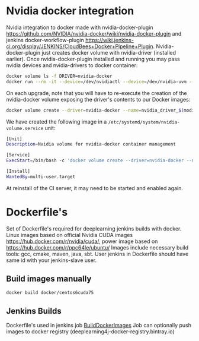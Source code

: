 # Nvidia docker integration
Nvidia integration to docker made with nvidia-docker-plugin
https://github.com/NVIDIA/nvidia-docker/wiki/nvidia-docker-plugin and jenkins docker-workflow-plugin  https://wiki.jenkins-ci.org/display/JENKINS/CloudBees+Docker+Pipeline+Plugin.
Nvidia-docker-plugin just creates docker volume with nvidia-driver (installed earlier).
Once nvidia-docker-plugin installed and running you may pass nvidia devices and nvidia-drivers to docker container:
```bash
docker volume ls -f DRIVER=nvidia-docker
docker run --rm -it --device=/dev/nvidiactl --device=/dev/nvidia-uvm --device=/dev/nvidia0 --volume=nvidia_driver_375.26:/usr/local/nvidia:ro nvidia/cuda /usr/local/nvidia/bin/nvidia-smi
```

On each upgrade, note that you will have to re-execute the creation of the
nvidia-docker volume exposing the driver's contents to our Docker images:

``` bash
docker volume create --driver=nvidia-docker --name=nvidia_driver_$(modinfo -F version nvidia)
```

We have created the following image in a
`/etc/systemd/system/nvidia-volume.service` unit:

``` bash
[Unit]
Description=Nvidia volume for nvidia-docker container management

[Service]
ExecStart=/bin/bash -c 'docker volume create --driver=nvidia-docker --name=nvidia_driver_$(modinfo -F version nvidia)'

[Install]
WantedBy=multi-user.target
```
At reinstall of the CI server, it may need to be started and enabled again.

# Dockerfile's
Set of Dockerfile's required for deeplearning jenkins builds with docker.
Linux images based on official Nvidia CUDA images https://hub.docker.com/r/nvidia/cuda/, power image based on https://hub.docker.com/r/ppc64le/ubuntu/
Images include necessary build tools: gcc, cmake, maven, java, sbt.
User jenkins in Dockerfile should have same id with your jenkins-slave user.

## Build images manually
```bash
docker build docker/centos6cuda75
```

## Jenkins Builds
Dockerfile's used in jenkins job [BuildDockerImages](jobs/docker/build-push-docker-images.groovy)
Job can optionally push images to docker registry (deeplearning4j-docker-registry.bintray.io)
